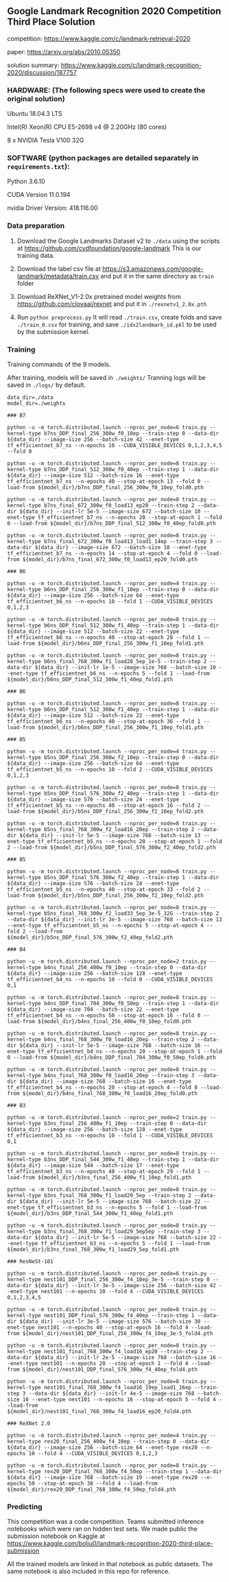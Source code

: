 ## Google Landmark Recognition 2020 Competition Third Place Solution

competition: https://www.kaggle.com/c/landmark-retrieval-2020

paper: https://arxiv.org/abs/2010.05350

solution summary: https://www.kaggle.com/c/landmark-recognition-2020/discussion/187757


### HARDWARE: (The following specs were used to create the original solution)

Ubuntu 18.04.3 LTS

Intel(R) Xeon(R) CPU E5-2698 v4 @ 2.20GHz (80 cores)

8 x NVIDIA Tesla V100 32G

### SOFTWARE (python packages are detailed separately in `requirements.txt`):

Python 3.6.10

CUDA Version 11.0.194

nvidia Driver Version: 418.116.00


### Data preparation

1. Download the Google Landmarks Dataset v2 to `./data` using the scripts at https://github.com/cvdfoundation/google-landmark This is our training data.

2. Download the label csv file at https://s3.amazonaws.com/google-landmark/metadata/train.csv and put it in the same directory as `train` folder

3. Download ReXNet_V1-2.0x pretrained model weights from https://github.com/clovaai/rexnet and put it in `./rexnetv1_2.0x.pth`

4. Run `python preprocess.py` It will read `./train.csv`, create folds and save `./train_0.csv` for training, and save `./idx2landmark_id.pkl` to be used by the submission kernel.


### Training

Training commands of the 9 models.

After training, models will be saved in `./weights/` Tranning logs will be saved in `./logs/` by default.

```
data_dir=./data
model_dir=./weights

### B7 

python -u -m torch.distributed.launch --nproc_per_node=6 train.py --kernel-type b7ns_DDP_final_256_300w_f0_10ep --train-step 0 --data-dir ${data_dir} --image-size 256 --batch-size 42 --enet-type tf_efficientnet_b7_ns --n-epochs 10 --CUDA_VISIBLE_DEVICES 0,1,2,3,4,5 --fold 0 

python -u -m torch.distributed.launch --nproc_per_node=8 train.py --kernel-type b7ns_DDP_final_512_300w_f0_40ep --train-step 1 --data-dir ${data_dir} --image-size 512 --batch-size 16 --enet-type tf_efficientnet_b7_ns --n-epochs 40 --stop-at-epoch 13 --fold 0 --load-from ${model_dir}/b7ns_DDP_final_256_300w_f0_10ep_fold0.pth

python -u -m torch.distributed.launch --nproc_per_node=8 train.py --kernel-type b7ns_final_672_300w_f0_load13_ep20 --train-step 2 --data-dir ${data_dir} --init-lr 5e-5 --image-size 672 --batch-size 10 --enet-type tf_efficientnet_b7_ns --n-epochs 20 --stop-at-epoch 1 --fold 0 --load-from ${model_dir}/b7ns_DDP_final_512_300w_f0_40ep_fold0.pth

python -u -m torch.distributed.launch --nproc_per_node=8 train.py --kernel-type b7ns_final_672_300w_f0_load13_load1_14ep --train-step 3 --data-dir ${data_dir} --image-size 672 --batch-size 10 --enet-type tf_efficientnet_b7_ns --n-epochs 14 --stop-at-epoch 4 --fold 0 --load-from ${model_dir}/b7ns_final_672_300w_f0_load13_ep20_fold0.pth
```

```
### B6

python -u -m torch.distributed.launch --nproc_per_node=4 train.py --kernel-type b6ns_DDP_final_256_300w_f1_10ep --train-step 0 --data-dir ${data_dir} --image-size 256 --batch-size 64 --enet-type tf_efficientnet_b6_ns --n-epochs 10 --fold 1 --CUDA_VISIBLE_DEVICES 0,1,2,3

python -u -m torch.distributed.launch --nproc_per_node=8 train.py --kernel-type b6ns_DDP_final_512_300w_f1_40ep --train-step 1 --data-dir ${data_dir} --image-size 512 --batch-size 22 --enet-type tf_efficientnet_b6_ns --n-epochs 40 --stop-at-epoch 28 --fold 1 --load-from ${model_dir}/b6ns_DDP_final_256_300w_f1_10ep_fold1.pth

python -u -m torch.distributed.launch --nproc_per_node=8 train.py --kernel-type b6ns_final_768_300w_f1_load28_5ep_1e-5 --train-step 2 --data-dir ${data_dir} --init-lr 1e-5 --image-size 768 --batch-size 10 --enet-type tf_efficientnet_b6_ns --n-epochs 5 --fold 1 --load-from ${model_dir}/b6ns_DDP_final_512_300w_f1_40ep_fold1.pth

### B6

python -u -m torch.distributed.launch --nproc_per_node=8 train.py --kernel-type b6ns_DDP_final_512_300w_f1_40ep --train-step 1 --data-dir ${data_dir} --image-size 512 --batch-size 22 --enet-type tf_efficientnet_b6_ns --n-epochs 40 --stop-at-epoch 36 --fold 1 --load-from ${model_dir}/b6ns_DDP_final_256_300w_f1_10ep_fold1.pth
```

```
### B5

python -u -m torch.distributed.launch --nproc_per_node=4 train.py --kernel-type b5ns_DDP_final_256_300w_f2_10ep --train-step 0 --data-dir ${data_dir} --image-size 256 --batch-size 64 --enet-type tf_efficientnet_b5_ns --n-epochs 10 --fold 2 --CUDA_VISIBLE_DEVICES 0,1,2,3

python -u -m torch.distributed.launch --nproc_per_node=8 train.py --kernel-type b5ns_DDP_final_576_300w_f2_40ep --train-step 1 --data-dir ${data_dir} --image-size 576 --batch-size 24 --enet-type tf_efficientnet_b5_ns --n-epochs 40 --stop-at-epoch 16 --fold 2 --load-from ${model_dir}/b5ns_DDP_final_256_300w_f2_10ep_fold2.pth

python -u -m torch.distributed.launch --nproc_per_node=8 train.py --kernel-type b5ns_final_768_300w_f2_load16_20ep --train-step 2 --data-dir ${data_dir} --init-lr 5e-5 --image-size 768 --batch-size 13 --enet-type tf_efficientnet_b5_ns --n-epochs 20 --stop-at-epoch 1 --fold 2 --load-from ${model_dir}/b5ns_DDP_final_576_300w_f2_40ep_fold2.pth

### B5

python -u -m torch.distributed.launch --nproc_per_node=8 train.py --kernel-type b5ns_DDP_final_576_300w_f2_40ep --train-step 1 --data-dir ${data_dir} --image-size 576 --batch-size 24 --enet-type tf_efficientnet_b5_ns --n-epochs 40 --stop-at-epoch 33 --fold 2 --load-from ${model_dir}/b5ns_DDP_final_256_300w_f2_10ep_fold2.pth

python -u -m torch.distributed.launch --nproc_per_node=8 train.py --kernel-type b5ns_final_768_300w_f2_load33_5ep_3e-5_32G --train-step 2 --data-dir ${data_dir} --init-lr 3e-5 --image-size 768 --batch-size 13 --enet-type tf_efficientnet_b5_ns --n-epochs 5 --stop-at-epoch 4 --fold 2 --load-from ${model_dir}/b5ns_DDP_final_576_300w_f2_40ep_fold2.pth
```

```
### B4

python -u -m torch.distributed.launch --nproc_per_node=2 train.py --kernel-type b4ns_final_256_400w_f0_10ep --train-step 0 --data-dir ${data_dir} --image-size 256 --batch-size 128 --enet-type tf_efficientnet_b4_ns --n-epochs 10 --fold 0 --CUDA_VISIBLE_DEVICES 0,1

python -u -m torch.distributed.launch --nproc_per_node=8 train.py --kernel-type b4ns_DDP_final_704_300w_f0_50ep --train-step 1 --data-dir ${data_dir} --image-size 704 --batch-size 22 --enet-type tf_efficientnet_b4_ns --n-epochs 50 --stop-at-epoch 16 --fold 0 --load-from ${model_dir}/b4ns_final_256_400w_f0_10ep_fold0.pth

python -u -m torch.distributed.launch --nproc_per_node=8 train.py --kernel-type b4ns_final_768_300w_f0_load16_20ep --train-step 2 --data-dir ${data_dir} --init-lr 5e-5 --image-size 768 --batch-size 16 --enet-type tf_efficientnet_b4_ns --n-epochs 20 --stop-at-epoch 1 --fold 0 --load-from ${model_dir}/b4ns_DDP_final_704_300w_f0_50ep_fold0.pth

python -u -m torch.distributed.launch --nproc_per_node=8 train.py --kernel-type b4ns_final_768_300w_f0_load16_20ep --train-step 3 --data-dir ${data_dir} --image-size 768 --batch-size 16 --enet-type tf_efficientnet_b4_ns --n-epochs 20 --stop-at-epoch 4 --fold 0 --load-from ${model_dir}/b4ns_final_768_300w_f0_load16_20ep_fold0.pth
```

```
### B3

python -u -m torch.distributed.launch --nproc_per_node=2 train.py --kernel-type b3ns_final_256_400w_f1_10ep --train-step 0 --data-dir ${data_dir} --image-size 256 --batch-size 128 --enet-type tf_efficientnet_b3_ns --n-epochs 10 --fold 1 --CUDA_VISIBLE_DEVICES 0,1

python -u -m torch.distributed.launch --nproc_per_node=8 train.py --kernel-type b3ns_DDP_final_544_300w_f1_40ep --train-step 1 --data-dir ${data_dir} --image-size 544 --batch-size 17 --enet-type tf_efficientnet_b3_ns --n-epochs 40 --stop-at-epoch 29 --fold 1 --load-from ${model_dir}/b3ns_final_256_400w_f1_10ep_fold1.pth

python -u -m torch.distributed.launch --nproc_per_node=8 train.py --kernel-type b3ns_final_768_300w_f1_load29_5ep --train-step 2 --data-dir ${data_dir} --init-lr 5e-5 --image-size 768 --batch-size 22 --enet-type tf_efficientnet_b3_ns --n-epochs 5 --fold 1 --load-from ${model_dir}/b3ns_DDP_final_544_300w_f1_40ep_fold1.pth

python -u -m torch.distributed.launch --nproc_per_node=8 train.py --kernel-type b3ns_final_768_300w_f1_load29_5ep5ep --train-step 3 --data-dir ${data_dir} --init-lr 5e-5 --image-size 768 --batch-size 22 --enet-type tf_efficientnet_b3_ns --n-epochs 5 --fold 1 --load-from ${model_dir}/b3ns_final_768_300w_f1_load29_5ep_fold1.pth
```

```
### ResNeSt-101

python -u -m torch.distributed.launch --nproc_per_node=6 train.py --kernel-type nest101_DDP_final_256_300w_f4_10ep_3e-5 --train-step 0 --data-dir ${data_dir} --init-lr 3e-5 --image-size 256 --batch-size 42 --enet-type nest101 --n-epochs 10 --fold 4 --CUDA_VISIBLE_DEVICES 0,1,2,3,4,5

python -u -m torch.distributed.launch --nproc_per_node=8 train.py --kernel-type nest101_DDP_final_576_300w_f4_40ep --train-step 1 --data-dir ${data_dir} --init-lr 3e-5 --image-size 576 --batch-size 30 --enet-type nest101 --n-epochs 40 --stop-at-epoch 16 --fold 4 --load-from ${model_dir}/nest101_DDP_final_256_300w_f4_10ep_3e-5_fold4.pth

python -u -m torch.distributed.launch --nproc_per_node=8 train.py --kernel-type nest101_final_768_300w_f4_load16_ep20 --train-step 2 --data-dir ${data_dir} --init-lr 2e-5 --image-size 768 --batch-size 16 --enet-type nest101 --n-epochs 20 --stop-at-epoch 1 --fold 4 --load-from ${model_dir}/nest101_DDP_final_576_300w_f4_40ep_fold4.pth

python -u -m torch.distributed.launch --nproc_per_node=8 train.py --kernel-type nest101_final_768_300w_f4_load16_19ep_load1_16ep --train-step 3 --data-dir ${data_dir} --init-lr 4e-5 --image-size 768 --batch-size 16 --enet-type nest101 --n-epochs 16 --stop-at-epoch 5 --fold 4 --load-from ${model_dir}/nest101_final_768_300w_f4_load16_ep20_fold4.pth
```

```
### ReXNet 2.0

python -u -m torch.distributed.launch --nproc_per_node=4 train.py --kernel-type rex20_final_256_400w_f4_10ep --train-step 0 --data-dir ${data_dir} --image-size 256 --batch-size 64 --enet-type rex20 --n-epochs 10 --fold 4 --CUDA_VISIBLE_DEVICES 0,1,2,3

python -u -m torch.distributed.launch --nproc_per_node=8 train.py --kernel-type rex20_DDP_final_768_300w_f4_50ep --train-step 1 --data-dir ${data_dir} --image-size 768 --batch-size 19 --enet-type rex20 --n-epochs 50 --stop-at-epoch 38 --fold 4 --load-from ${model_dir}/rex20_DDP_final_768_300w_f4_50ep_fold4.pth

```

### Predicting

This competition was a code competition. Teams submitted inference notebooks which were ran on hidden test sets. We made public the submission notebook on Kaggle at https://www.kaggle.com/boliu0/landmark-recognition-2020-third-place-submission

All the trained models are linked in that notebook as public datasets. The same notebook is also included in this repo for reference.

